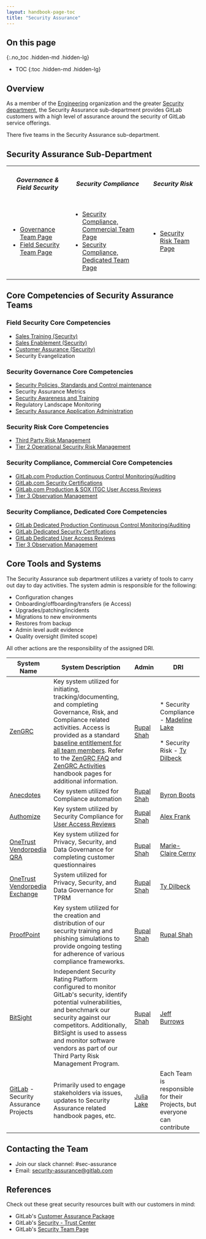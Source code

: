 ```yaml
---
layout: handbook-page-toc
title: "Security Assurance"
---
```


<link rel="stylesheet" type="text/css" href="/stylesheets/biztech.css" />

## On this page
{:.no_toc .hidden-md .hidden-lg}

- TOC
{:toc .hidden-md .hidden-lg}

## Overview
As a member of the [Engineering](/handbook/engineering/) organization and the greater [Security department](/handbook/engineering/security/#assure-the-customer), the Security Assurance sub-department provides GitLab customers with a high level of assurance around the security of GitLab service offerings.

There five teams in the Security Assurance sub-department.

## <i id="biz-tech-icons" class="fas fa-tasks"></i>Security Assurance Sub-Department

<table id="core-competencies">
  <tr>
    <th>
        <i class="fas fa-hands-helping i-bt"></i>
        <h5>Governance & Field Security</h5>
    </th>
    <th>
        <i class="fas fa-bullseye i-bt"></i>
        <h5>Security Compliance</h5>
    </th>
    <th>
        <i class="fas fa-shield-alt i-bt"></i>
        <h5>Security Risk</h5>
    </th>
  </tr>
  <tr>
      <td>
        <ul>
            <li><a href="/handbook/engineering/security/security-assurance/governance/"> Governance Team Page </a></li>
            <li><a href="/handbook/engineering/security/security-assurance/field-security/"> Field Security Team Page </a></li>
        </ul>
      </td>
      <td>
        <ul>
            <li><a href="/handbook/engineering/security/security-assurance/security-compliance/"> Security Compliance, Commercial Team Page </a></li>
            <li><a href="/handbook/engineering/security/security-assurance/dedicated-compliance/"> Security Compliance, Dedicated Team Page </a></li>
        </ul>
      </td>
      <td>
        <ul>    
            <li><a href="/handbook/engineering/security/security-assurance/security-risk/"> Security Risk Team Page </a></li>
        </ul>
      </td>
  </tr>
</table>

## <i class="fab fa-gitlab fa-fw" style="color:rgb(107,79,187); font-size:.85em" aria-hidden="true"></i> Core Competencies of Security Assurance Teams

### Field Security Core Competencies 
* [Sales Training (Security)](/handbook/sales/onboarding/sqs-learning-objectives/)
* [Sales Enablement (Security)](https://about.gitlab.com/handbook/engineering/security/security-assurance/field-security/Field-Security-RFP.html)
* [Customer Assurance (Security)](https://about.gitlab.com/security/cap)
* Security Evangelization 

### Security Governance Core Competencies 
* [Security Policies, Standards and Control maintenance](https://about.gitlab.com/handbook/engineering/security/controlled-document-program.html) 
* Security Assurance Metrics
* [Security Awareness and Training](/handbook/engineering/security/security-assurance/governance/sec-awareness-training.html)
* Regulatory Landscape Monitoring 
* [Security Assurance Application Administration](/handbook/engineering/security/security-assurance/#core-tools-and-systems)

### Security Risk Core Competencies 
* [Third Party Risk Management](/handbook/engineering/security/security-assurance/security-risk/third-party-risk-management.html)
* [Tier 2 Operational Security Risk Management](/handbook/engineering/security/security-assurance/security-risk/storm-program/index.html)

### Security Compliance, Commercial Core Competencies 
* [GitLab.com Production Continuous Control Monitoring/Auditing](/handbook/engineering/security/security-assurance/security-compliance/sec-controls.html)
* [GitLab.com Security Certifications](/handbook/engineering/security/security-assurance/security-compliance/certifications.html)
* [GitLab.com Production & SOX ITGC User Access Reviews](https://about.gitlab.com/handbook/engineering/security/security-assurance/security-compliance/access-reviews.html)
* [Tier 3 Observation Management](/handbook/engineering/security/security-assurance/observation-management-procedure.html)

### Security Compliance, Dedicated Core Competencies 
* [GitLab Dedicated Production Continuous Control Monitoring/Auditing](https://docs.gitlab.com/ee/subscriptions/gitlab_dedicated/)
* [GitLab Dedicated Security Certifcations](https://about.gitlab.com/handbook/engineering/security/security-assurance/dedicated-compliance/certifications.html)
* [GitLab Dedicated User Access Reviews](https://about.gitlab.com/handbook/engineering/security/security-assurance/security-compliance/access-reviews.html)
* [Tier 3 Observation Management](/handbook/engineering/security/security-assurance/observation-management-procedure.html)

## <i id="biz-tech-icons" class="far fa-newspaper"></i>Core Tools and Systems

The Security Assurance sub department utilizes a variety of tools to carry out day to day activities. The system admin is responsible for the following:

- Configuration changes
- Onboarding/offboarding/transfers (ie Access)
- Upgrades/patching/incidents
- Migrations to new environments
- Restores from backup
- Admin level audit evidence
- Quality oversight (limited scope)

All other actions are the responsibility of the assigned DRI. 

| System Name | System Description | Admin | DRI |
|---------|-------------|---------------|---------|
| [ZenGRC](/handbook/business-technology/tech-stack/#zengrc) | Key system utilized for initiating, tracking/documenting, and completing Governance, Risk, and Compliance related activities. Access is provided as a standard [baseline entitlement for all team members](/handbook/business-technology/team-member-enablement/onboarding-access-requests/access-requests/baseline-entitlements/#baseline-entitlements-all-gitlab-team-members). Refer to the [ZenGRC FAQ](/handbook/engineering/security/security-assurance/zg-faq.html) and [ZenGRC Activities](/handbook/engineering/security/security-assurance/zg-activities.html) handbook pages for additional information. | [Rupal Shah](@rcshah) | * Security Compliance - [Madeline Lake](@madlake) <br><br> * Security Risk - [Ty Dilbeck](@tdilbeck) |
| [Anecdotes](https://www.anecdotes.ai/)  | Key system utilized for Compliance automation | [Rupal Shah](@rcshah) | [Byron Boots](@byronboots) |
| [Authomize](https://www.authomize.com/) | Key system utilized by Security Compliance for [User Access Reviews](/handbook/engineering/security/security-assurance/security-compliance/access-reviews.html) | [Rupal Shah](@rcshah) | [Alex Frank](alexfrank09) |
| [OneTrust Vendorpedia QRA](/handbook/business-technology/tech-stack/#onetrust) | Key system utilized for Privacy, Security, and Data Governance for completing customer questionnaires | [Rupal Shah](@rcshah) | [Marie-Claire Cerny](@marieclairecerny) |
| [OneTrust Vendorpedia Exchange](/handbook/business-technology/tech-stack/#onetrust) | System utilized for Privacy, Security, and Data Governance for TPRM | [Rupal Shah](@rcshah) | [Ty Dilbeck](@tdilbeck) |
| [ProofPoint](/handbook/business-technology/tech-stack/#proofpoint) | Key system utilized for the creation and distribution of our security training and phishing simulations to provide ongoing testing for adherence of various compliance frameworks. | [Rupal Shah](@rcshah) | [Rupal Shah](@rcshah) |
| [BitSight](/handbook/engineering/security/security-assurance/field-security/independent_security_assurance.html) | Independent Security Rating Platform configured to monitor GitLab's security, identify potential vulnerabilities, and benchmark our security against our competitors. Additionally, BitSight is used to assess and monitor software vendors as part of our Third Party Risk Management Program. | [Rupal Shah](@rcshah) | [Jeff Burrows](@jburrows001) |
| [GitLab](/handbook/business-technology/tech-stack/#gitlab) - Security Assurance Projects | Primarily used to engage stakeholders via issues, updates to Security Assurance related handbook pages, etc. | [Julia Lake](@julia.lake) | Each Team is responsible for their Projects, but everyone can contribute |

## <i id="biz-tech-icons" class="fas fa-users"></i>Contacting the Team

* Join our slack channel: #sec-assurance
* Email: <security-assurance@gitlab.com>

## <i class="fas fa-book" style="color:rgb(110,73,203)" aria-hidden="true"></i> References

Check out these great security resources built with our customers in mind: 

* GitLab's [Customer Assurance Package](https://about.gitlab.com/security/cap/)
* GitLab's [Security - Trust Center](https://about.gitlab.com/security/)
* GitLab's [Security Team Page](/handbook/engineering/security/) 
